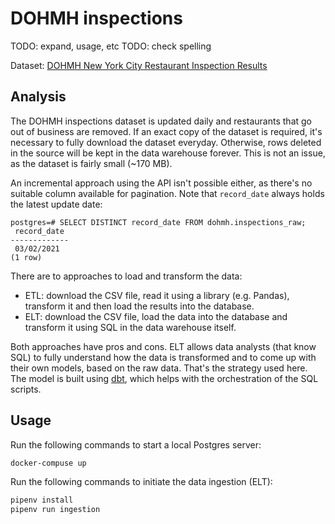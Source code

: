 # DOHMH inspections

TODO: expand, usage, etc
TODO: check spelling

Dataset: [DOHMH New York City Restaurant Inspection Results](https://data.cityofnewyork.us/Health/DOHMH-New-York-City-Restaurant-Inspection-Results/43nn-pn8j)


## Analysis

The DOHMH inspections dataset is updated daily and restaurants that go out of business are removed.
If an exact copy of the dataset is required, it's necessary to fully download the dataset everyday.
Otherwise, rows deleted in the source will be kept in the data warehouse forever.
This is not an issue, as the dataset is fairly small (~170 MB).

An incremental approach using the API isn't possible either, as there's no suitable column available for pagination.
Note that `record_date` always holds the latest update date:

```
postgres=# SELECT DISTINCT record_date FROM dohmh.inspections_raw;
 record_date 
-------------
 03/02/2021
(1 row)
```

There are to approaches to load and transform the data:

- ETL: download the CSV file, read it using a library (e.g. Pandas), transform it and then load the results into the database.
- ELT: download the CSV file, load the data into the database and transform it using SQL in the data warehouse itself.

Both approaches have pros and cons.
ELT allows data analysts (that know SQL) to fully understand how the data is transformed and to come up with their own models, based on the raw data.
That's the strategy used here.
The model is built using [dbt](https://www.getdbt.com/), which helps with the orchestration of the SQL scripts.


## Usage

Run the following commands to start a local Postgres server:

```bash
docker-compuse up
```

Run the following commands to initiate the data ingestion (ELT):

```bash
pipenv install
pipenv run ingestion
```
